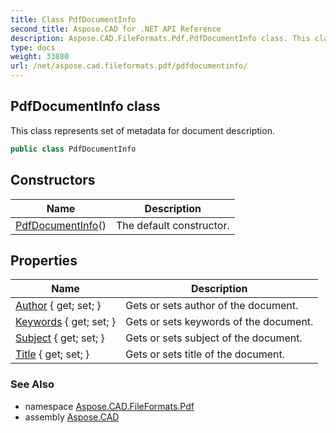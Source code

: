 ```yaml
---
title: Class PdfDocumentInfo
second_title: Aspose.CAD for .NET API Reference
description: Aspose.CAD.FileFormats.Pdf.PdfDocumentInfo class. This class represents set of metadata for document description
type: docs
weight: 33880
url: /net/aspose.cad.fileformats.pdf/pdfdocumentinfo/
---
```

## PdfDocumentInfo class

This class represents set of metadata for document description.

```csharp
public class PdfDocumentInfo
```

## Constructors

| Name | Description |
| --- | --- |
| [PdfDocumentInfo](pdfdocumentinfo/)() | The default constructor. |

## Properties

| Name | Description |
| --- | --- |
| [Author](../../aspose.cad.fileformats.pdf/pdfdocumentinfo/author/) { get; set; } | Gets or sets author of the document. |
| [Keywords](../../aspose.cad.fileformats.pdf/pdfdocumentinfo/keywords/) { get; set; } | Gets or sets keywords of the document. |
| [Subject](../../aspose.cad.fileformats.pdf/pdfdocumentinfo/subject/) { get; set; } | Gets or sets subject of the document. |
| [Title](../../aspose.cad.fileformats.pdf/pdfdocumentinfo/title/) { get; set; } | Gets or sets title of the document. |

### See Also

* namespace [Aspose.CAD.FileFormats.Pdf](../../aspose.cad.fileformats.pdf/)
* assembly [Aspose.CAD](../../)


